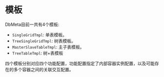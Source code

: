 # 模板

DbMeta目前一共有4个模板:
- `SingleGridTmpl`: 单表模板。
- `TreeSingleGridTmpl`: 树表模板。
- `MasterSlaveTableTmpl`: 主子表模板。
- `TreeTableTmpl`:  树+表模板

四个模板分别对应四个功能配置，功能配置指定了内部容器实例配置，以及可能存在的多个容器之间的关联交互配置。
